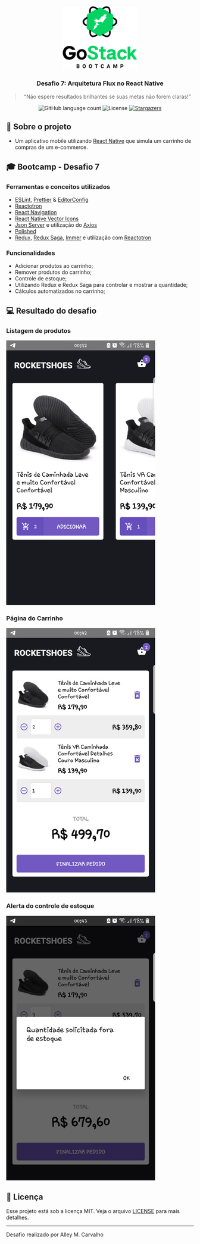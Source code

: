 <h1 align="center">
    <img src=".github/gostack-logo.png" width="200px" alt="GoStack" />
</h1>

<h3 align="center">
  Desafio 7: Arquitetura Flux no React Native
</h3>

<blockquote align="center">“Não espere resultados brilhantes se suas metas não forem claras!”</blockquote>

<p align="center">
  <img src="https://img.shields.io/github/languages/count/alleycarvalho/bootcamp-gostack-rocketshoes-mobile?color=%2304D361" alt="GitHub language count">

  <img src="https://img.shields.io/badge/license-MIT-%2304D361" alt="License">

  <a href="https://github.com/alleycarvalho/bootcamp-gostack-rocketshoes-mobile/stargazers">
    <img src="https://img.shields.io/github/stars/alleycarvalho/bootcamp-gostack-rocketshoes-mobile?style=social" alt="Stargazers">
  </a>
</p>

## :rocket: Sobre o projeto

- Um aplicativo mobile utilizando [React Native](https://facebook.github.io/react-native/) que simula um carrinho de compras de um e-commerce.

## :mortar_board: Bootcamp - Desafio 7

### Ferramentas e conceitos utilizados

- [ESLint](https://eslint.org/), [Prettier](https://prettier.io/) & [EditorConfig](https://editorconfig.org/)
- [Reactotron](https://github.com/infinitered/reactotron)
- [React Navigation](https://github.com/react-navigation/react-navigation)
- [React Native Vector Icons](https://github.com/oblador/react-native-vector-icons)
- [Json Server](https://github.com/typicode/json-server) e utilização do [Axios](https://github.com/axios/axios)
- [Polished](https://github.com/styled-components/polished)
- [Redux](https://redux.js.org/), [Redux Saga](https://github.com/redux-saga/redux-saga), [Immer](https://github.com/immerjs/immer) e utilização com [Reactotron](https://github.com/infinitered/reactotron)

### Funcionalidades

- Adicionar produtos ao carrinho;
- Remover produtos do carrinho;
- Controle de estoque;
- Utilizando Redux e Redux Saga para controlar e mostrar a quantidade;
- Cálculos automatizados no carrinho;

## :computer: Resultado do desafio

### Listagem de produtos

![Desafio 07 - Produtos](.github/rocketshoes-products.jpeg)

### Página do Carrinho

![Desafio 07 - Carrinho](.github/rocketshoes-cart.jpeg)

### Alerta do controle de estoque

![Desafio 07 - Alerta de Estoque](.github/rocketshoes-alert.jpeg)

## :memo: Licença

Esse projeto está sob a licença MIT. Veja o arquivo [LICENSE](LICENSE.md) para mais detalhes.

---

Desafio realizado por Alley M. Carvalho
